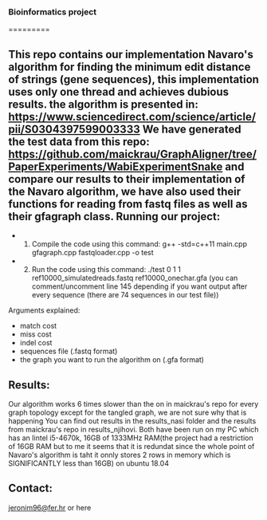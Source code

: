 ### Bioinformatics project
=========

This repo contains our implementation Navaro's algorithm for finding the minimum edit distance of strings (gene sequences), this implementation uses only one thread and achieves dubious results.
the algorithm is presented in: https://www.sciencedirect.com/science/article/pii/S0304397599003333
We have generated the test data from this repo: https://github.com/maickrau/GraphAligner/tree/PaperExperiments/WabiExperimentSnake and compare our results to their implementation of the Navaro algorithm, we have also used their functions for reading from fastq files as well as their gfagraph class.
Running our project:
--------------
* 1. Compile the code using this command: g++ -std=c++11 main.cpp gfagraph.cpp fastqloader.cpp -o test
* 2. Run the code using this command: ./test 0 1 1 ref10000_simulatedreads.fastq ref10000_onechar.gfa 
(you can comment/uncomment line 145 depending if you want output after every sequence (there are 74 sequences in our test file))

Arguments explained:
- match cost
- miss cost
- indel cost
- sequences file (.fastq format)
- the graph you want to run the algorithm on (.gfa format)

Results:
-------------
Our algorithm works 6 times slower than the on in maickrau's repo for every graph topology except for the tangled graph, we are not sure why that is happening
You can find out results in the results_nasi folder and the results from maickrau's repo in results_njihovi. Both have been run on my PC which has an Iintel i5-4670k, 16GB of 1333MHz RAM(the project had a restriction of 16GB RAM but to me it seems that it is redundat since the whole point of Navaro's algorithm is taht it onnly stores 2 rows in memory which is SIGNIFICANTLY less than 16GB) on ubuntu 18.04

Contact:
--------
jeronim96@fer.hr or here
